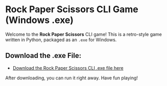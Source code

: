 # Rock Paper Scissors CLI Game (Windows .exe)
Welcome to the **Rock Paper Scissors** CLI game! This is a retro-style game written in Python, packaged as an `.exe` for Windows.

## Download the .exe File:
- [Download the Rock Paper Scissors CLI .exe file here](https://drive.google.com/drive/folders/1zvOwC8HIMaV2VCeiouwWcjxhMC5dDnn3?usp=drive_link)

After downloading, you can run it right away. Have fun playing!
